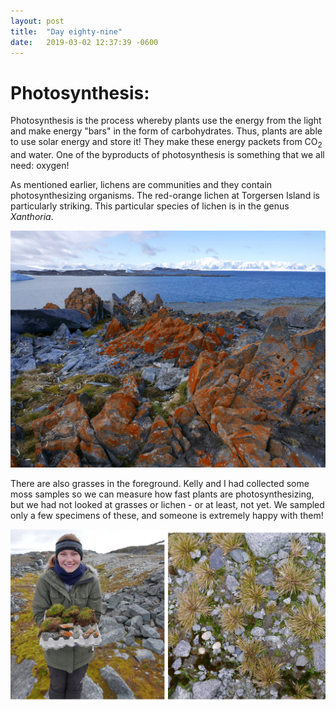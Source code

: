 ```yaml
---
layout: post
title:  "Day eighty-nine"
date:   2019-03-02 12:37:39 -0600
---
```

# Photosynthesis:   
Photosynthesis is the process whereby plants use the energy from the light and make energy "bars" in the form of carbohydrates. Thus, plants are able to use solar energy and store it! They make these energy packets from CO<sub>2</sub> and water. One of the byproducts of photosynthesis is something that we all need: oxygen!

As mentioned earlier, lichens are communities and they contain photosynthesizing organisms. The red-orange lichen at Torgersen Island is particularly striking. This particular species of lichen is in the genus *Xanthoria*. 

![Xanthoria](/assets/blog_photos/190302/P1100589.jpg)

There are also grasses in the foreground. Kelly and I had collected some moss samples so we can measure how fast plants are photosynthesizing, but we had not looked at grasses or lichen - or at least, not yet. We sampled only a few specimens of these, and someone is extremely happy with them!

![Deschampsia plants and a few lichen](/assets/blog_photos/190302/Kelly_Deschampsia.jpg)
